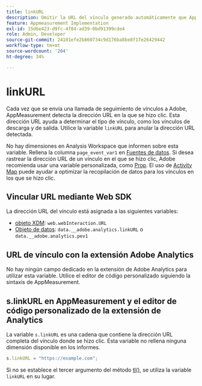 ```yaml
---
title: linkURL
description: Omitir la URL del vínculo generado automáticamente que AppMeasurement utiliza en las llamadas de seguimiento de vínculos.
feature: Appmeasurement Implementation
exl-id: 15d6e423-d9fc-4f84-ad39-0bd91399cde4
role: Admin, Developer
source-git-commit: 24101efe2b860734c9d176ba8be8f17e26429442
workflow-type: tm+mt
source-wordcount: '204'
ht-degree: 34%

---
```


# linkURL

Cada vez que se envía una llamada de seguimiento de vínculos a Adobe, AppMeasurement detecta la dirección URL en la que se hizo clic. Esta dirección URL ayuda a determinar el tipo de vínculo, como los vínculos de descarga y de salida. Utilice la variable `linkURL` para anular la dirección URL detectada.

No hay dimensiones en Analysis Workspace que informen sobre esta variable. Rellena la columna `page_event_var1` en [Fuentes de datos](/help/export/analytics-data-feed/data-feed-overview.md). Si desea rastrear la dirección URL de un vínculo en el que se hizo clic, Adobe recomienda usar una variable personalizada, como [Prop](../page-vars/prop.md). El uso de [Activity Map](/help/analyze/activity-map/overview.md) puede ayudar a optimizar la recopilación de datos para los vínculos en los que se hizo clic.

## Vincular URL mediante Web SDK

La dirección URL del vínculo está asignada a las siguientes variables:

* [objeto XDM](/help/implement/aep-edge/xdm-var-mapping.md): `web.webInteraction.URL`
* [Objeto de datos](/help/implement/aep-edge/data-var-mapping.md): `data.__adobe.analytics.linkURL` o `data.__adobe.analytics.pev1`

## URL de vínculo con la extensión Adobe Analytics

No hay ningún campo dedicado en la extensión de Adobe Analytics para utilizar esta variable. Utilice el editor de código personalizado siguiendo la sintaxis de AppMeasurement.

## s.linkURL en AppMeasurement y el editor de código personalizado de la extensión de Analytics

La variable `s.linkURL` es una cadena que contiene la dirección URL completa del vínculo donde se hizo clic. Esta variable no rellena ninguna dimensión disponible en los informes.

```js
s.linkURL = "https://example.com";
```

Si no se establece el tercer argumento del método [tl()](../functions/tl-method.md), se utiliza la variable `linkURL` en su lugar.
